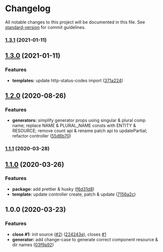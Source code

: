 # Changelog

All notable changes to this project will be documented in this file. See [standard-version](https://github.com/conventional-changelog/standard-version) for commit guidelines.

### [1.3.1](https://github.com/boringcodes/create-service-component/compare/v1.3.0...v1.3.1) (2021-01-11)

## [1.3.0](https://github.com/boringcodes/create-service-component/compare/v1.2.0...v1.3.0) (2021-01-11)

### Features

- **templates:** update http-status-codes import ([371a224](https://github.com/boringcodes/create-service-component/commit/371a2244bc857371b16804d7cf9d563c672cf1e7))

## [1.2.0](https://github.com/boringcodes/create-service-component/compare/v1.1.1...v1.2.0) (2020-08-26)

### Features

- **generators:** simplify generator props using singular & plural comp name; replace NAME & PLURAL_NAME consts with ENTITY & RESOURCE; remove count api & rename patch api to updatePartial; refactor controller ([55d6b70](https://github.com/boringcodes/create-service-component/commit/55d6b700df9ca5e21e495c71782df8aa7c890868))

### [1.1.1](https://github.com/boringcodes/create-service-component/compare/v1.1.0...v1.1.1) (2020-03-28)

## [1.1.0](https://github.com/boringcodes/create-service-component/compare/v1.0.0...v1.1.0) (2020-03-26)

### Features

- **package:** add prettier & husky ([f6d31d8](https://github.com/boringcodes/create-service-component/commit/f6d31d8e17fd68f49908aad35ff0124acf951569))
- **template:** update controller create, patch & update ([7156a2c](https://github.com/boringcodes/create-service-component/commit/7156a2c25a604eed62ff9d29d7c4b335a5beca5b))

## 1.0.0 (2020-03-23)

### Features

- **close #1:** init source ([#2](https://github.com/boringcodes/create-service-component/issues/2)) ([224243e](https://github.com/boringcodes/create-service-component/commit/224243e3094769880b7a62d0677c9c56cffff064)), closes [#1](https://github.com/boringcodes/create-service-component/issues/1)
- **generator:** add change-case to generate correct component resource & dir names ([03f9a92](https://github.com/boringcodes/create-service-component/commit/03f9a927b37e5d8d2b5d8117c4bcb911879c59da))
